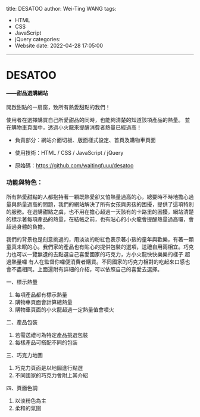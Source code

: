 title: DESATOO
author: Wei-Ting WANG
tags:
  - HTML
  - CSS
  - JavaScript
  - jQuery
categories:
  - Website
date: 2022-04-28 17:05:00
---
# DESATOO
#### ——甜品選購網站

開啟甜點的⼀扇窗，致所有熱愛甜點的我們！

使用者在選擇購買自己所愛甜品的同時，也能夠清楚的知道該項產品的熱量。
並在購物車頁面中，透過小火龍來提醒消費者熱量已經過高！


- 負責部分：網站介面切板、版面樣式設定、首頁及購物車頁面

- 使用技術：HTML / CSS / JavaScript / jQuery

- 原始碼：https://github.com/waitingfuuu/desatoo


###	功能與特色：

所有熱愛甜點的⼈都抱持著⼀顆既熱愛卻⼜怕熱量過⾼的⼼，總要時不時地擔⼼過量與熱量過⾼的問題，我們的網站解決了所有女孩與男孩的困擾，提供了這項特別的服務。在選購甜點之虞，也不⽤在擔⼼超過⼀天該有的卡路⾥的困擾，網站清楚的標⽰著每項產品的熱量，在結帳之前，也有貼⼼的⼩火龍會提醒熱量過⾼囉，會超過⾝體的負擔。

我們的背景也是刻意挑過的，⽤淡淡的粉紅⾊表⽰著⼩孩的童年與歡樂，有著⼀顆童真未眠的⼼。我們家的產品也有貼⼼的提供包裝的選項，送禮⾃⽤兩相宜。巧克⼒也可以⼀覽無遺的去點選⾃⼰喜愛國家的巧克⼒，⽅⼩火龍快快樂樂的樣⼦ 超過熱量囉 有⼈在監督你囉便消費者購買。不同國家的巧克⼒相對的吃起來⼝感也會不盡相同。上⾯還附有詳細的介紹，可以依照⾃⼰的喜愛去選擇。

一、標示熱量

1. 每項產品都有標示熱量
2. 購物車頁面會計算總熱量
3. 購物車頁面的小火龍超過一定熱量值會噴火

二、產品包裝

1. 若需送禮可為特定產品挑選包裝
2. 每樣產品可搭配不同的包裝

三、巧克力地圖
1. 巧克力頁面是以地圖進行點選
2. 不同國家的巧克力會附上其介紹

四、頁面色調
1. 以淡粉色為主
2. 柔和的氛圍